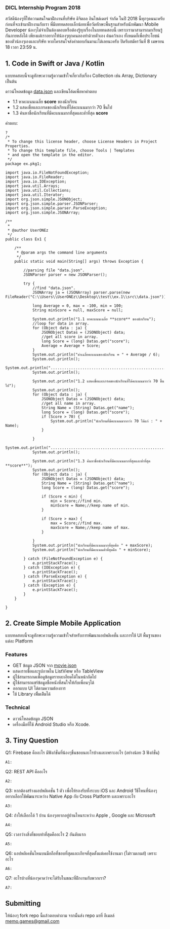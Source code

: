 ### DICL Internship Program 2018

สวัสดีน้องๆที่ให้ความสนใจมาฝึกงานที่บริษัท ดิจิตอล อินไซด์เดอร์ จำกัด ในปี 2018 นี้ทุกๆคนนะครับ ก่อนที่จะเข้ามาฝึกงานกับเรา พี่มีบททดสอบเล็กน้อยเพื่อวัดทักษะพื้นฐานสำหรับนักพัฒนา Mobile Developer น้องๆไม่จำเป็นต้องตอบหรือต้องรู้ทุกเรื่องในบททดสอบนี้ เพราะเรามาสามารถมาเรียนรู้กันภายหลังได้ เพียงแต่เราอยากให้น้องๆทุกคนลองทำด้วยตัวเอง ค้นคว้าเอง ทั้งหมดก็เพื่อประโยชน์ของตัวน้องๆเองและบริษัท หากใครสนใจส่งคำตอบกันมานะได้เลยนะครับ ปิดรับสมัครวันที่ 8 เมษายน 18 เวลา 23:59 น.

## 1. Code in Swift or Java / Kotlin
แบบทดสอบนี้จะดูทักษะความรู้ความเข้าใจเกี่ยวกับเรื่อง Collection เช่น Array, Dictionary เป็นต้น

ดาวน์โหลดข้อมูล [data.json](https://github.com/memogames/dicl-intern-18/blob/master/data.json) และเขียนโค้ดเพื่อหาคำตอบ
- 1.1 หาคะแนนเฉลี่ย **score** ของนักเรียน
- 1.2 แสดงชื่อและเกรดของนักเรียนที่ได้คะแนนมากว่า 70 ขึ้นไป
- 1.3 ค้นหาชื่อนักเรียนที่มีคะแนนมากที่สุดและต่ำที่สุด **score**

คำตอบ:
```
?
/*
 * To change this license header, choose License Headers in Project Properties.
 * To change this template file, choose Tools | Templates
 * and open the template in the editor.
 */
package ex.pkg1;

import java.io.FileNotFoundException;
import java.io.FileReader;
import java.io.IOException;
import java.util.Arrays;
import java.util.Collections;
import java.util.Iterator;
import org.json.simple.JSONObject;
import org.json.simple.parser.JSONParser;
import org.json.simple.parser.ParseException;
import org.json.simple.JSONArray;

/**
 *
 * @author UserONEz
 */
public class Ex1 {

    /**
     * @param args the command line arguments
     */
    public static void main(String[] args) throws Exception {

        //parsing file "data.json".
        JSONParser parser = new JSONParser();

        try {
            //find "data.json".
            JSONArray ja = (JSONArray) parser.parse(new FileReader("C:\\Users\\UserONEz\\Desktop\\test\\ex.1\\src\\data.json"));

            long Average = 0, max = -100, min = 100;
            String minScore = null, maxScore = null;

            System.out.println("1.1 หาคะแนนเฉลี่ย **score** ของนักเรียน");
            //loop for data in array.
            for (Object data : ja) {
                JSONObject Datas = (JSONObject) data;
                //get all score in array.
                long Score = (long) Datas.get("score");
                Average = Average + Score;
            }
            System.out.println("ค่าเฉลี่ยคะแนนของนักเรียน = " + Average / 6);
            System.out.println();
            System.out.println(".......................................................");
            System.out.println();

            System.out.println("1.2 แสดงชื่อและเกรดของนักเรียนที่ได้คะแนนมากว่า 70 ขึ้นไป");
            System.out.println();
            for (Object data : ja) {
                JSONObject Datas = (JSONObject) data;
                //get all name in array.
                String Name = (String) Datas.get("name");
                long Score = (long) Datas.get("score");
                if (Score > 70) {
                    System.out.println("นักเรียนที่มีคะแนนมากกว่า 70 ได้แก่ : " + Name);
                }

            }
            System.out.println("......................................................");
            System.out.println();

            System.out.println("1.3 ค้นหาชื่อนักเรียนที่มีคะแนนมากที่สุดและต่ำที่สุด **score**");
            System.out.println();
            for (Object data : ja) {
                JSONObject Datas = (JSONObject) data;
                String Name = (String) Datas.get("name");
                long Score = (long) Datas.get("score");

                if (Score < min) {
                    min = Score;//find min.
                    minScore = Name;//keep name of min.
                }

                if (Score > max) {
                    max = Score;//find max.
                    maxScore = Name;//keep name of max.
                }

            }
            System.out.println("นักเรียนที่มีคะแนนมากที่สุดคือ " + maxScore);
            System.out.println("นักเรียนที่มีคะแนนต่ำที่สุดคือ " + minScore);

        } catch (FileNotFoundException e) {
            e.printStackTrace();
        } catch (IOException e) {
            e.printStackTrace();
        } catch (ParseException e) {
            e.printStackTrace();
        } catch (Exception e) {
            e.printStackTrace();
        }
    }

}

```

## 2. Create Simple Mobile Application

แบบทดสอบนี้จะดูทักษะความรู้ความเข้าใจสำหรับการพัฒนาแอปพลิเคชั่น และการใช้ UI พื้นฐานของแต่ละ Platform

### Features
- GET ข้อมูล JSON จาก [movie.json](https://github.com/memogames/dicl-intern-18/blob/master/movie.json)
- แสดงรายชื่อและรูปภาพใน ListView หรือ TableView
- ผู้ใช้สามารถกดเพื่อดูข้อมูลรายละเอียดได้ในหน้าถัดไป
- ผู้ใช้สามารถแชร์ข้อมูลชื่อหนังที่สนใจให้กับเพื่อนๆได้
- ออกแบบ UI ได้ตามความต้องการ
- ใช้ Library เพิิ่มเติิมได้

### Technical
- ดาวน์โหลดข้อมูล JSON
- เครื่องมือที่ใช้ Android Studio หรือ Xcode.

## 3. Tiny Question

Q1: Firebase คืออะไร มีฟังก์ชั่นที่น้องๆชื่นชอบนอะไรบ้างและเพราะอะไร (อย่างน้อย 3 ฟังก์ชั่น)

```
A1:
```

Q2: REST API คืออะไร

```
A2:
```

Q3: หากต้องสร้างแอปพลิเคชั่น 1 ตัว เพื่อให้รองรับทั้งระบบ iOS และ Android วิิธีไหนที่น้องๆอยากเลือกใช้พัฒนาระหว่าง Native App กับ Cross Platform และเพราะอะไร 

```
A3:
```

Q4: ถ้าให้เลือกได้ 1 บ้าน น้องๆอยากอยู่บ้านไหนระหว่าง Apple , Google และ Microsoft

```
A4:
```

Q5: เวลาว่างสิ่งที่ชอบทำที่สุดคืออะไร 2 อันดับแรก

```
A5:
```

Q6: แอปพลิเคชั่นไหนบนมือถือที่ชอบที่สุดและเกียจที่สุดตั้งแต่เคยใช้งานมา (ไม่รวมเกมส์) เพราะอะไร

```
A6:
```

Q7: อะไรบ้างที่น้องๆคาดว่าจะได้รับในขณะที่ฝึกงานกับพวกเรา?

```
A7:
```

## Submitting

ให้น้องๆ fork repo นี้แล้วตอบคำถาม จากนั้นส่ง repo มาที่ อีเมลล์ memo.games@gmail.com

